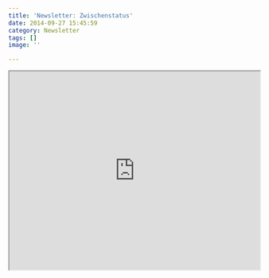 ```yaml
---
title: 'Newsletter: Zwischenstatus'
date: 2014-09-27 15:45:59
category: Newsletter
tags: []
image: ''

---
```


<iframe src="http://eepurl.com/4k\_vn" width="100%" height="400px"></iframe>
